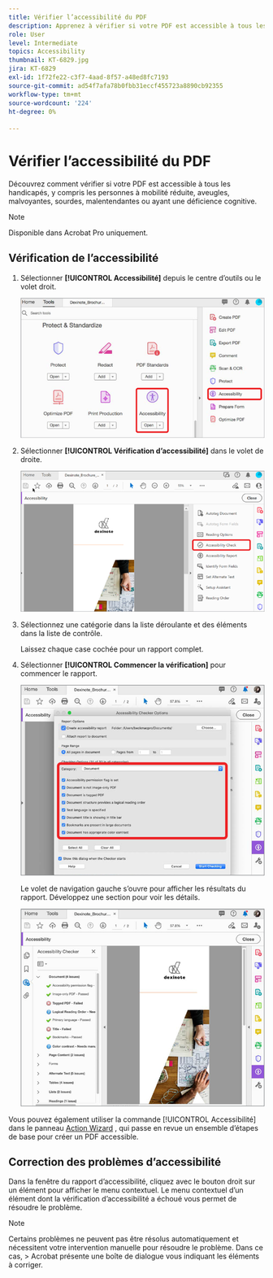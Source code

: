 ```yaml
---
title: Vérifier l’accessibilité du PDF
description: Apprenez à vérifier si votre PDF est accessible à tous les handicapés
role: User
level: Intermediate
topics: Accessibility
thumbnail: KT-6829.jpg
jira: KT-6829
exl-id: 1f72fe22-c3f7-4aad-8f57-a48ed8fc7193
source-git-commit: ad54f7afa78b0fbb31eccf455723a8890cb92355
workflow-type: tm+mt
source-wordcount: '224'
ht-degree: 0%

---
```


# Vérifier l’accessibilité du PDF

Découvrez comment vérifier si votre PDF est accessible à tous les handicapés, y compris les personnes à mobilité réduite, aveugles, malvoyantes, sourdes, malentendantes ou ayant une déficience cognitive.

>[!NOTE]
>
>Disponible dans Acrobat Pro uniquement.

## Vérification de l’accessibilité

1. Sélectionner **[!UICONTROL Accessibilité]** depuis le centre d’outils ou le volet droit.

   ![Accessibilité, étape 1](../assets/Accessibility_1.png)

1. Sélectionner **[!UICONTROL Vérification d’accessibilité]** dans le volet de droite.

   ![Accessibilité, étape 2](../assets/Accessibility_2.png)

1. Sélectionnez une catégorie dans la liste déroulante et des éléments dans la liste de contrôle.

   Laissez chaque case cochée pour un rapport complet.

1. Sélectionner **[!UICONTROL Commencer la vérification]** pour commencer le rapport.

   ![Accessibilité, étape 3](../assets/Accessibility_3.png)

   Le volet de navigation gauche s’ouvre pour afficher les résultats du rapport. Développez une section pour voir les détails.

   ![Accessibilité, étape 4](../assets/Accessibility_4.png)

Vous pouvez également utiliser la commande [!UICONTROL Accessibilité] dans le panneau [Action Wizard](https://experienceleague.adobe.com/docs/document-cloud-learn/acrobat-learning/advanced-tasks/action.html) , qui passe en revue un ensemble d’étapes de base pour créer un PDF accessible.

## Correction des problèmes d’accessibilité

Dans la fenêtre du rapport d’accessibilité, cliquez avec le bouton droit sur un élément pour afficher le menu contextuel. Le menu contextuel d’un élément dont la vérification d’accessibilité a échoué vous permet de résoudre le problème.

>[!NOTE]
>
>Certains problèmes ne peuvent pas être résolus automatiquement et nécessitent votre intervention manuelle pour résoudre le problème. Dans ce cas, > Acrobat présente une boîte de dialogue vous indiquant les éléments à corriger.
